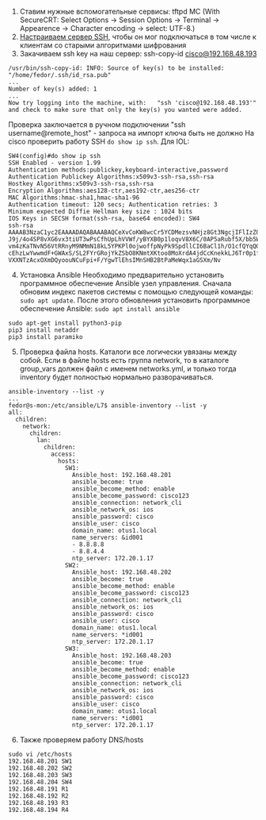 1. Ставим нужные вспомогательные сервисы:
tftpd
MC 
(With SecureCRT: Select Options -> Session Options -> Terminal -> Appearence -> Character encoding -> select: UTF-8.)
2. [Настраиваем сервер SSH](https://github.com/fazzzan/Admining/blob/master/Ubuntu/SSH/README.MD), чтобы он мог подключаться в том числе к клиентам со старыми алгоритмами шифрования
3. Закачиваем ssh key на наш сервер:
ssh-copy-id cisco@192.168.48.193
```
/usr/bin/ssh-copy-id: INFO: Source of key(s) to be installed: "/home/fedor/.ssh/id_rsa.pub"
...
Number of key(s) added: 1
...
Now try logging into the machine, with:   "ssh 'cisco@192.168.48.193'"
and check to make sure that only the key(s) you wanted were added.
```
Проверка заключается в ручном подключении "ssh username@remote_host" - запроса на импорт ключа быть не должно
На cisco проверить работу SSH ```do show ip ssh```. Для IOL:

```
SW4(config)#do show ip ssh
SSH Enabled - version 1.99
Authentication methods:publickey,keyboard-interactive,password
Authentication Publickey Algorithms:x509v3-ssh-rsa,ssh-rsa
Hostkey Algorithms:x509v3-ssh-rsa,ssh-rsa
Encryption Algorithms:aes128-ctr,aes192-ctr,aes256-ctr
MAC Algorithms:hmac-sha1,hmac-sha1-96
Authentication timeout: 120 secs; Authentication retries: 3
Minimum expected Diffie Hellman key size : 1024 bits
IOS Keys in SECSH format(ssh-rsa, base64 encoded): SW4
ssh-rsa AAAAB3NzaC1yc2EAAAADAQABAAABAQCeXvCoKW8wcCr5YCDMezsvNHjz8Gt3NgcjIFlIzZQp
J9j/4o4SP8vXG6vx3tiUT3wPsCfhUpLhVVWf/yBYXB0p1loqvV8X6C/0AP5aRubf5X/bb5Wk5zDu7A/R
vm4zKaTNvN56VtRRnyM9NMmN18kL5YPKPl0ojwoffpNyPk9SpdllCI6BaCl1h/O1cfQYqQOvSyxqs383
cEhzLwYwwmdF+GWAxS/SL2FYrGRojYkZSbO8KNmtXKtoo8MoXrdA4jdCcKnekkLJ6Tr0p1fab+WgOnLu
VXXNTzAcxOXmDQyoouNCuFpi+F/YgwTlEhsIMnSHB2BtPaMeWqx1aGSXm/Nv
```

4. Установка Ansible
Необходимо предварительно установить программное обеспечение Ansible узел управления. Сначала обновим индекс пакетов системы с помощью следующей команды: 
```sudo apt update```.
После этого обновления установить программное обеспечение Ansible: 
```sudo apt install ansible```

```
sudo apt-get install python3-pip
pip3 install netaddr
pip3 install paramiko
```
5. Проверка файла hosts. Каталоги все логически увязаны между собой. Если в файле hosts есть группа network, то в каталоге group_vars должен файл с именем networks.yml, и только тогда inventory будет полностью нормально разворачиваться.
```
ansible-inventory --list -y
...
fedor@s-mon:/etc/ansible/L7$ ansible-inventory --list -y                   
all:
  children:
    network:
      children:
        lan:
          children:
            access:
              hosts:
                SW1:
                  Ansible_host: 192.168.48.201
                  ansible_become: true
                  ansible_become_method: enable
                  ansible_become_password: cisco123
                  ansible_connection: network_cli
                  ansible_network_os: ios
                  ansible_password: cisco
                  ansible_user: cisco
                  domain_name: otus1.local
                  name_servers: &id001
                  - 8.8.8.8
                  - 8.8.4.4
                  ntp_server: 172.20.1.17
                SW2:
                  Ansible_host: 192.168.48.202
                  ansible_become: true
                  ansible_become_method: enable
                  ansible_become_password: cisco123
                  ansible_connection: network_cli
                  ansible_network_os: ios
                  ansible_password: cisco
                  ansible_user: cisco
                  domain_name: otus1.local
                  name_servers: *id001
                  ntp_server: 172.20.1.17
                SW3:
                  Ansible_host: 192.168.48.203
                  ansible_become: true
                  ansible_become_method: enable
                  ansible_become_password: cisco123
                  ansible_connection: network_cli
                  ansible_network_os: ios
                  ansible_password: cisco
                  ansible_user: cisco
                  domain_name: otus1.local
                  name_servers: *id001
                  ntp_server: 172.20.1.17
```
6. Также проверяем работу DNS/hosts 
```
sudo vi /etc/hosts
192.168.48.201 SW1
192.168.48.202 SW2
192.168.48.203 SW3
192.168.48.204 SW4
192.168.48.191 R1
192.168.48.192 R2
192.168.48.193 R3
192.168.48.194 R4
```

